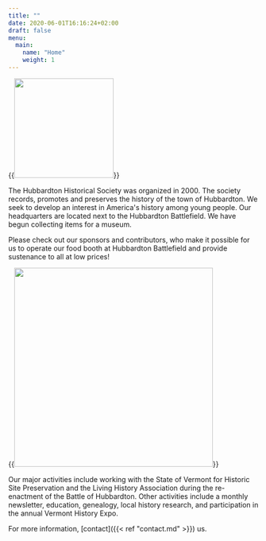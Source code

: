 ```yaml
---
title: ""
date: 2020-06-01T16:16:24+02:00
draft: false
menu:
  main:
    name: "Home"
    weight: 1
---
```


{{<image float="right" width="200px"  src="img/logo.svg" >}}

The Hubbardton Historical Society was organized in 2000. The society records, promotes and preserves the history of the town of Hubbardton. We seek to develop an interest in America's history among young people.  Our headquarters are located next to the Hubbardton Battlefield. We have begun collecting items for a museum.  

Please check out our sponsors and contributors, who make it possible for us to operate our food booth at Hubbardton Battlefield and provide sustenance to all at low prices!

{{<image float="left" width="400px" frame="true" caption="View of Hubbardton" src="img/banner.png" >}}

Our major activities include working with the State of Vermont for Historic Site Preservation and the Living History Association during the re-enactment of the Battle of Hubbardton. Other activities include a monthly newsletter, education, genealogy, local history research, and participation in the annual Vermont History Expo.

For more information, [contact]({{< ref "contact.md" >}}) us.
